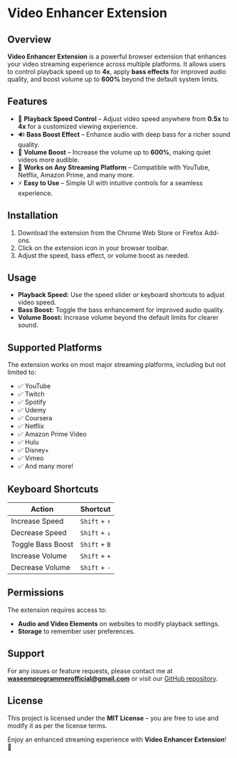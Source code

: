 # Video Enhancer Extension

## Overview
**Video Enhancer Extension** is a powerful browser extension that enhances your video streaming experience across multiple platforms. It allows users to control playback speed up to **4x**, apply **bass effects** for improved audio quality, and boost volume up to **600%** beyond the default system limits.

## Features
- 🎥 **Playback Speed Control** – Adjust video speed anywhere from **0.5x** to **4x** for a customized viewing experience.
- 🔊 **Bass Boost Effect** – Enhance audio with deep bass for a richer sound quality.
- 📢 **Volume Boost** – Increase the volume up to **600%**, making quiet videos more audible.
- 🎯 **Works on Any Streaming Platform** – Compatible with YouTube, Netflix, Amazon Prime, and many more.
- ⚡ **Easy to Use** – Simple UI with intuitive controls for a seamless experience.

## Installation
1. Download the extension from the Chrome Web Store or Firefox Add-ons.
2. Click on the extension icon in your browser toolbar.
3. Adjust the speed, bass effect, or volume boost as needed.

## Usage
- **Playback Speed:** Use the speed slider or keyboard shortcuts to adjust video speed.
- **Bass Boost:** Toggle the bass enhancement for improved audio quality.
- **Volume Boost:** Increase volume beyond the default limits for clearer sound.

## Supported Platforms
The extension works on most major streaming platforms, including but not limited to:
- ✅ YouTube
- ✅ Twitch
- ✅ Spotify
- ✅ Udemy
- ✅ Coursera
- ✅ Netflix
- ✅ Amazon Prime Video
- ✅ Hulu
- ✅ Disney+
- ✅ Vimeo
- ✅ And many more!

## Keyboard Shortcuts
| Action | Shortcut |
|--------|----------|
| Increase Speed | `Shift` + `↑` |
| Decrease Speed | `Shift` + `↓` |
| Toggle Bass Boost | `Shift` + `B` |
| Increase Volume | `Shift` + `+` |
| Decrease Volume | `Shift` + `-` |

## Permissions
The extension requires access to:
- **Audio and Video Elements** on websites to modify playback settings.
- **Storage** to remember user preferences.

## Support
For any issues or feature requests, please contact me at **waseemprogrammerofficial@gmail.com** or visit our [GitHub repository](https://github.com/your-repo/video-enhancer-extension).

## License
This project is licensed under the **MIT License** – you are free to use and modify it as per the license terms.

Enjoy an enhanced streaming experience with **Video Enhancer Extension**! 🚀

